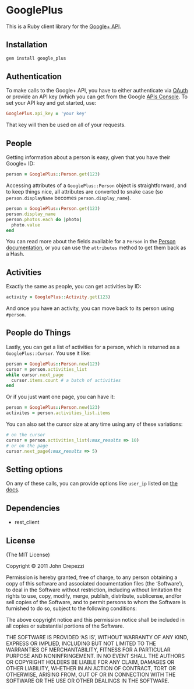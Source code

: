# GooglePlus

This is a Ruby client library for the [Google+ API](http://developers.google.com/+/api/).

## Installation

``` bash
gem install google_plus
```

## Authentication

To make calls to the Google+ API, you have to either authenticate via [OAuth](http://oauth.net/) or provide an API key (which you can get from the Google [APIs Console](https://code.google.com/apis/console#access).  To set your API key and get started, use:

``` ruby
GooglePlus.api_key = 'your key'
```

That key will then be used on all of your requests.

## People

Getting information about a person is easy, given that you have their Google+ ID:

``` ruby
person = GooglePlus::Person.get(123)
```

Accessing attributes of a `GooglePlus::Person` object is straightforward, and to keep things nice, all attributes are converted to snake case (so `person.displayName` becomes `person.display_name`).

``` ruby
person = GooglePlus::Person.get(123)
person.display_name
person.photos.each do |photo|
  photo.value
end
```

You can read more about the fields available for a `Person` in the [Person documentation](http://developers.google.com/+/api/latest/people), or you can use the `attributes` method to get them back as a Hash.

## Activities

Exactly the same as people, you can get activities by ID:

``` ruby
activity = GooglePlus::Activity.get(123)
```

And once you have an activity, you can move back to its person using `#person`.

## People do Things

Lastly, you can get a list of activities for a person, which is returned as a `GooglePlus::Cursor`.  You use it like:

``` ruby
person = GooglePlus::Person.new(123)
cursor = person.activities_list
while cursor.next_page
  cursor.items.count # a batch of activities
end
```

Or if you just want one page, you can have it:

``` ruby
person = GooglePlus::Person.new(123)
activites = person.activities_list.items
```

You can also set the cursor size at any time using any of these variations:

``` ruby
# on the cursor
cursor = person.activities_list(:max_results => 10)
# or on the page
cursor.next_page(:max_results => 5)
```

## Setting options

On any of these calls, you can provide options like `user_ip` listed on [the docs](http://developers.google.com/+/api/).

## Dependencies

* rest_client

## License

(The MIT License)

Copyright © 2011 John Crepezzi

Permission is hereby granted, free of charge, to any person obtaining a copy of this software and associated documentation files (the ‘Software’), to deal in the Software without restriction, including without limitation the rights to use, copy, modify, merge, publish, distribute, sublicense, and/or sell copies of the Software, and to permit persons to whom the Software is furnished to do so, subject to the following conditions:

The above copyright notice and this permission notice shall be included in all copies or substantial portions of the Software.

THE SOFTWARE IS PROVIDED ‘AS IS’, WITHOUT WARRANTY OF ANY KIND, EXPRESS OR IMPLIED, INCLUDING BUT NOT LIMITED TO THE WARRANTIES OF MERCHANTABILITY, FITNESS FOR A PARTICULAR PURPOSE AND NONINFRINGEMENT. IN NO EVENT SHALL THE AUTHORS OR COPYRIGHT HOLDERS BE LIABLE FOR ANY CLAIM, DAMAGES OR OTHER LIABILITY, WHETHER IN AN ACTION OF CONTRACT, TORT OR OTHERWISE, ARISING FROM, OUT OF OR IN CONNECTION WITH THE SOFTWARE OR THE USE OR OTHER DEALINGS IN THE SOFTWARE. 
